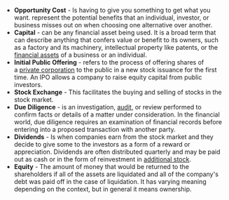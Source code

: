 - **Opportunity Cost** - Is having to give you something to get what you want. represent the potential benefits that an individual, investor, or business misses out on when choosing one alternative over another.
- **Capital** - can be any financial asset being used. It is a broad term that can describe anything that confers value or benefit to its owners, such as a factory and its machinery, intellectual property like patents, or the [financial assets](https://www.investopedia.com/terms/f/financialasset.asp) of a business or an individual.
- **Initial Public Offering** - refers to the process of offering shares of a [private corporation](https://www.investopedia.com/terms/p/privatecompany.asp) to the public in a new stock issuance for the first time. An IPO allows a company to raise equity capital from public investors.
- **Stock Exchange** - This facilitates the buying and selling of stocks in the stock market.
- **Due Diligence** - is an investigation, [audit](https://www.investopedia.com/terms/a/audit.asp), or review performed to confirm facts or details of a matter under consideration. In the financial world, due diligence requires an examination of financial records before entering into a proposed transaction with another party.
- **Dividends** - Is when companies earn from the stock market and they decide to give some to the investors as a form of a reward or appreciation. Dividends are often distributed quarterly and may be paid out as cash or in the form of reinvestment in [additional stock](https://www.investopedia.com/terms/s/stockdividend.asp).
- **Equity** - The amount of money that would be returned to the shareholders if all of the assets are liquidated and all of the company's debt was paid off in the case of liquidation. It has varying meaning depending on the context, but in general it means ownership.